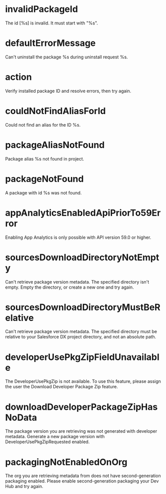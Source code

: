 # invalidPackageId

The id [%s] is invalid. It must start with "%s".

# defaultErrorMessage

Can't uninstall the package %s during uninstall request %s.

# action

Verify installed package ID and resolve errors, then try again.

# couldNotFindAliasForId

Could not find an alias for the ID %s.

# packageAliasNotFound

Package alias %s not found in project.

# packageNotFound

A package with id %s was not found.

# appAnalyticsEnabledApiPriorTo59Error

Enabling App Analytics is only possible with API version 59.0 or higher.

# sourcesDownloadDirectoryNotEmpty

Can't retrieve package version metadata. The specified directory isn't empty. Empty the directory, or create a new one and try again.

# sourcesDownloadDirectoryMustBeRelative

Can't retrieve package version metadata. The specified directory must be relative to your Salesforce DX project directory, and not an absolute path.

# developerUsePkgZipFieldUnavailable

The DeveloperUsePkgZip is not available. To use this feature, please assign the user the Download Developer Package Zip feature.

# downloadDeveloperPackageZipHasNoData

The package version you are retrieving was not generated with developer metadata. Generate a new package version with DeveloperUsePkgZipRequested enabled.

# packagingNotEnabledOnOrg

The org you are retrieving metadata from does not have second-generation packaging enabled. Please enable second-generation packaging your Dev Hub and try again.
